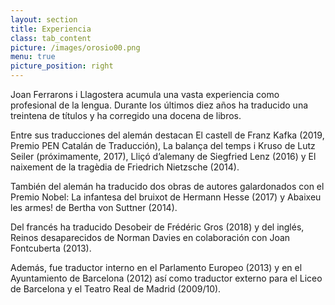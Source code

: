 ```yaml
---
layout: section
title: Experiencia
class: tab_content
picture: /images/orosio00.png
menu: true
picture_position: right
---
```


Joan Ferrarons i Llagostera acumula una vasta experiencia como profesional de la lengua. Durante los últimos diez años ha traducido una treintena de títulos y ha corregido una docena de libros.

Entre sus traducciones del alemán destacan El castell de Franz Kafka (2019, Premio PEN Catalán de Traducción), La balança del temps i Kruso de Lutz Seiler (próximamente, 2017), Lliçó d’alemany de Siegfried Lenz (2016) y El naixement de la tragèdia de Friedrich Nietzsche (2014).

También del alemán ha traducido dos obras de autores galardonados con el Premio Nobel: La infantesa del bruixot de Hermann Hesse (2017) y Abaixeu les armes! de Bertha von Suttner (2014).

Del francés ha traducido Desobeir de Frédéric Gros (2018) y del inglés, Reinos desaparecidos de Norman Davies en colaboración con Joan Fontcuberta (2013).

Además, fue traductor interno en el Parlamento Europeo (2013) y en el Ayuntamiento de Barcelona (2012) así como traductor externo para el Liceo de Barcelona y el Teatro Real de Madrid (2009/10).
